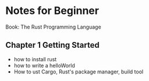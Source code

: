 # Notes for Beginner
Book: The Rust Programming Language

## Chapter 1 Getting Started
- how to install rust
- how to write a helloWorld
- How to ust Cargo, Rust's package manager, build tool

## 